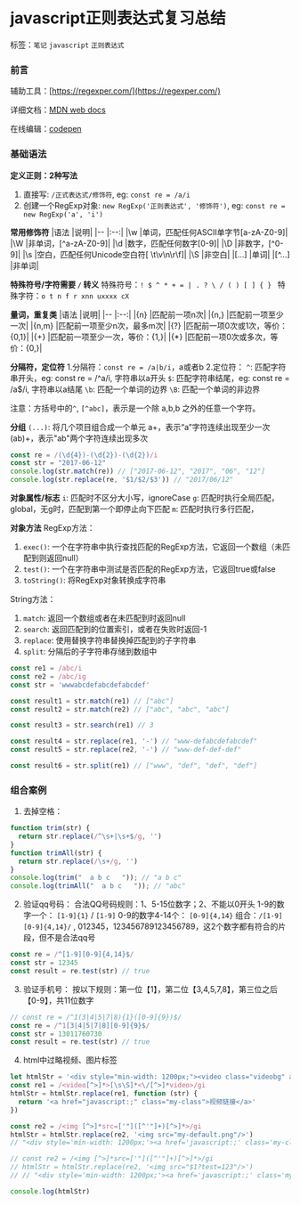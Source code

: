 # javascript正则表达式复习总结

标签：`笔记` `javascript` `正则表达式`

### 前言
辅助工具：[https://regexper.com/](https://regexper.com/)

详细文档：[MDN web docs](https://developer.mozilla.org/zh-CN/docs/Web/JavaScript/Guide/Regular_Expressions)

在线编辑：[codepen](https://codepen.io/anon/pen/mQrwOO?editors=1111)

### 基础语法

**定义正则：2种写法**
1. 直接写: `/正式表达式/修饰符`, eg: `const re = /a/i`
2. 创建一个RegExp对象: `new RegExp('正则表达式', '修饰符')`, eg: `const re = new RegExp('a', 'i')`

**常用修饰符**
|语法   |说明|
|--     |:--:|
|\w     |单词，匹配任何ASCII单字节[a-zA-Z0-9]|
|\W     |非单词，[^a-zA-Z0-9]|
|\d     |数字，匹配任何数字[0-9]|
|\D     |非数字，[^0-9]|
|\s     |空白，匹配任何Unicode空白符[ \t\v\n\r\f]|
|\S     |非空白|
|[...]  |单词|
|[^...] |非单词|

**特殊符号/字符需要 `/` 转义**
特殊符号：`! $ ^ * + = | . ? \ / ( ) [ ] { } `
特殊字符：` o t n f r xnn uxxxx cX `

**量词，重复类**
|语法   |说明|
|--     |:--:|
|{n}    |匹配前一项n次|
|{n,}   |匹配前一项至少一次|
|{n,m}  |匹配前一项至少n次，最多m次|
|{?}    |匹配前一项0次或1次，等价：{0,1}|
|{+}    |匹配前一项至少一次，等价：{1,}|
|{*}    |匹配前一项0次或多次，等价：{0,}|

**分隔符，定位符**
1.分隔符：`const re = /a|b/i`，a或者b
2.定位符：
`^`: 匹配字符串开头，eg: const re = /^a/i, 字符串以a开头
`$`: 匹配字符串结尾，eg: const re = /a$/i, 字符串以a结尾
`\b`: 匹配一个单词的边界
`\B`: 匹配一个单词的非边界

注意：方括号中的`^`, `[^abc]`，表示是一个除 a,b,b 之外的任意一个字符。

**分组**
`(...)`: 将几个项目组合成一个单元
a+，表示“a”字符连续出现至少一次
(ab)+，表示"ab"两个字符连续出现多次

```js
const re = /(\d{4})-(\d{2})-(\d{2})/i
const str = "2017-06-12"
console.log(str.match(re)) // ["2017-06-12", "2017", "06", "12"]
console.log(str.replace(re, '$1/$2/$3')) // "2017/06/12"
```

**对象属性/标志**
`i`: 匹配时不区分大小写，ignoreCase
`g`: 匹配时执行全局匹配，global，无g时，匹配到第一个即停止向下匹配
`m`: 匹配时执行多行匹配，

**对象方法**
RegExp方法：
1. `exec()`: 一个在字符串中执行查找匹配的RegExp方法，它返回一个数组（未匹配到则返回null）
2. `test()`: 一个在字符串中测试是否匹配的RegExp方法，它返回true或false
3. `toString()`: 将RegExp对象转换成字符串

String方法：
1. `match`: 返回一个数组或者在未匹配到时返回null
2. `search`: 返回匹配到的位置索引，或者在失败时返回-1
3. `replace`: 使用替换字符串替换掉匹配到的子字符串
4. `split`: 分隔后的子字符串存储到数组中

```js
const re1 = /abc/i
const re2 = /abc/ig
const str = 'wwwabcdefabcdefabcdef'

const result1 = str.match(re1) // ["abc"]
const result2 = str.match(re2) // ["abc", "abc", "abc"]

const result3 = str.search(re1) // 3

const result4 = str.replace(re1, '-') // "www-defabcdefabcdef"
const result5 = str.replace(re2, '-') // "www-def-def-def"

const result6 = str.split(re1) // ["www", "def", "def", "def"]
```

### 组合案例
1. 去掉空格：

```js
function trim(str) {
  return str.replace(/^\s+|\s+$/g, '')
}
function trimAll(str) {
  return str.replace(/\s+/g, '')
}
console.log(trim("  a b c   ")); // "a b c"
console.log(trimAll("  a b c   ")); // "abc"
```

2. 验证qq号码：
合法QQ号码规则：1、5-15位数字；2、不能以0开头
1-9的数字一个： `[1-9]{1}` / `[1-9]`
0-9的数字4-14个： `[0-9]{4,14}`
组合：`/[1-9][0-9]{4,14}/` , 012345，123456789123456789，这2个数字都有符合的片段，但不是合法qq号

```js
const re = /^[1-9][0-9]{4,14}$/
const str = 12345
const result = re.test(str) // true
```

3. 验证手机号：
按以下规则：第一位【1】，第二位【3,4,5,7,8】，第三位之后【0-9】，共11位数字

```js
// const re = /^1(3|4|5|7|8){1}([0-9]{9})$/
const re = /^1[3|4|5|7|8][0-9]{9}$/
const str = 13011760730
const result = re.test(str) // true
```

4. html中过略视频、图片标签

```js
let htmlStr = '<div style="min-width: 1200px;"><video class="videobg" autoplay="autoplay" loop="loop" width="200px" height="100px"><source src="http://download.test.com/video/bgv9.webm"></video><img src="images/02.gif"/></div>'
const re1 = /<video[^>]*>[\s\S]*<\/[^>]*video>/gi
htmlStr = htmlStr.replace(re1, function (str) {
  return '<a href="javascript:;" class="my-class">视频链接</a>'
})

const re2 = /<img [^>]*src=['"]([^'"]+)[^>]*>/gi
htmlStr = htmlStr.replace(re2, '<img src="my-default.png"/>')
// "<div style='min-width: 1200px;'><a href='javascript:;' class='my-class'>视频链接</a><img src='my-default.png'/></div>"

// const re2 = /<img [^>]*src=['"]([^'"]+)[^>]*>/gi
// htmlStr = htmlStr.replace(re2, '<img src="$1?test=123"/>')
// // "<div style='min-width: 1200px;'><a href='javascript:;' class='my-class'>视频链接</a><img src='images/02.gif?test=123'/></div>"

console.log(htmlStr)
```
